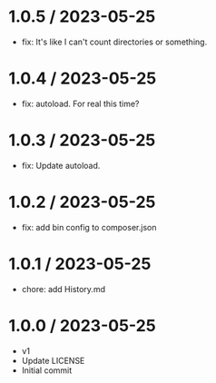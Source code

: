 
1.0.5 / 2023-05-25
==================

  * fix: It's like I can't count directories or something.

1.0.4 / 2023-05-25
==================

  * fix: autoload. For real this time?

1.0.3 / 2023-05-25
==================

  * fix: Update autoload.

1.0.2 / 2023-05-25
==================

  * fix: add bin config to composer.json

1.0.1 / 2023-05-25
==================

  * chore: add History.md

1.0.0 / 2023-05-25
==================

  * v1
  * Update LICENSE
  * Initial commit
